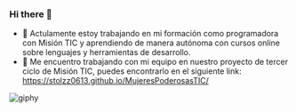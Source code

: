 ### Hi there 👋

- 🔭 Actulamente estoy trabajando en mi formación como programadora con Misión TIC y aprendiendo de manera autónoma con cursos online sobre lenguajes y herramientas de desarrollo.
- 👯 Me encuentro trabajando con mi equipo en nuestro proyecto de tercer ciclo de Misión TIC, puedes encontrarlo en el siguiente link: https://stolzz0613.github.io/MujeresPoderosasTIC/


![giphy](https://user-images.githubusercontent.com/86701915/136745890-1f426929-d0d5-45ea-813a-6efb498900ef.gif)
